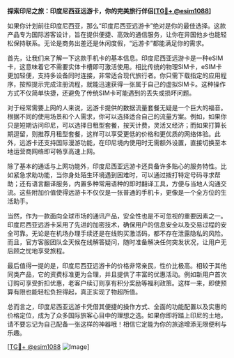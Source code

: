 **探索印尼之旅：印度尼西亚远游卡，你的完美旅行伴侣[[TG💪+ @esim1088](https://t.me/s/esim1088)]**

如果你计划前往印度尼西亚，那么“印度尼西亚远游卡”绝对是你的最佳选择。这款产品专为国际游客设计，旨在提供便捷、高效的通信服务，让你在异国他乡也能轻松保持联系。无论是商务出差还是休闲度假，“远游卡”都能满足你的需求。

首先，让我们来了解一下这款手机卡的基本信息。印度尼西亚远游卡是一种eSIM卡，这意味着它不需要实体卡槽即可激活使用。相比传统的物理SIM卡，eSIM卡更加轻便，支持多设备同时连接，非常适合现代旅行者。你只需下载指定的应用程序，按照提示完成注册流程，就能迅速获得一张属于自己的虚拟SIM卡。这种操作方式不仅简单快捷，还避免了传统SIM卡可能遇到的丢失或损坏问题。

对于经常需要上网的人来说，远游卡提供的数据流量套餐无疑是一个巨大的福音。根据不同的使用场景和个人需求，你可以选择适合自己的流量方案。例如，如果你只是短期访问印尼，可以选择日租型套餐，按天计费，灵活又经济；而如果打算长期逗留，则推荐月租型套餐，这样可以享受更低的价格和更优质的网络体验。此外，远游卡还支持国际漫游功能，在印尼境内使用时无需额外设置，直接切换至本地运营商网络即可畅享高速上网。

除了基本的通话与上网功能外，印度尼西亚远游卡还具备许多贴心的服务特性。比如紧急求助功能，当你身处陌生环境遇到困难时，可以通过拨打特定号码寻求帮助；还有语言翻译服务，内置多种常用语种的即时翻译工具，方便与当地人沟通交流。这些附加价值使得远游卡不仅仅是一张普通的手机卡，更像是一个全方位的生活助手。

当然，作为一款面向全球市场的通讯产品，安全性也是不可忽视的重要因素之一。印度尼西亚远游卡采用了先进的加密技术，确保用户的信息安全以及交易过程的安全可靠。无论是在机场办理手续还是在线购买激活码，都不存在泄露隐私的风险。而且，官方客服团队全天候在线解答疑问，随时准备解决任何突发状况，让用户无后顾之忧地享受旅程。

最后值得一提的是，印度尼西亚远游卡的价格非常亲民，性价比极高。相较于其他同类产品，它的资费标准更为合理，并且提供了丰富的优惠活动。例如新用户首次订购可享受折扣优惠，老客户续订则享有积分奖励等福利政策。这样一来，即使预算有限也能轻松负担得起，真正实现了物超所值。

总而言之，印度尼西亚远游卡凭借其便捷的操作方式、全面的功能配置以及实惠的价格定位，成为了众多国际旅客心目中的理想之选。如果你即将踏上印尼的土地，请不要忘记为自己配备一张这样的神器哦！相信它定能为你的旅途增添无限便利与乐趣。

[[TG💪+ @esim1088](https://t.me/s/esim1088) ![Image](https://i.postimg.cc/4NQfJmqS/Snipaste-2025-05-13-00-14-12.png)]